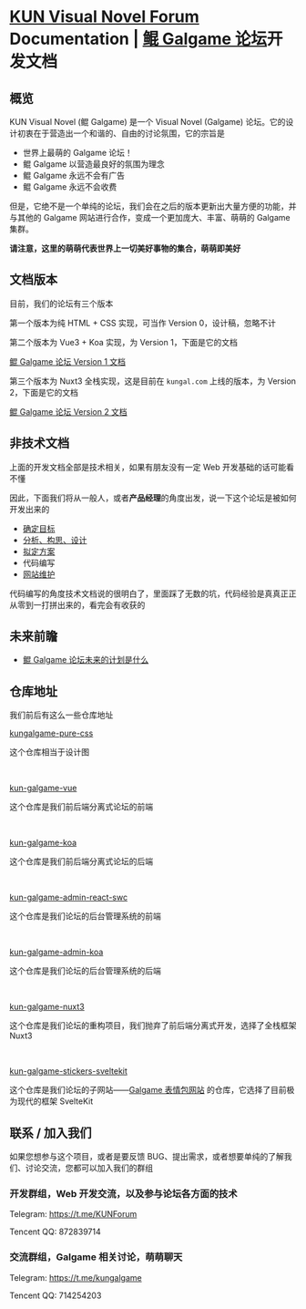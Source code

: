 # [KUN Visual Novel Forum](https://www.kungal.com) Documentation | [鲲 Galgame 论坛](https://www.kungal.com)开发文档

## 概览

KUN Visual Novel (鲲 Galgame) 是一个 Visual Novel (Galgame) 论坛。它的设计初衷在于营造出一个和谐的、自由的讨论氛围，它的宗旨是

* 世界上最萌的 Galgame 论坛！
* 鲲 Galgame 以营造最良好的氛围为理念
* 鲲 Galgame 永远不会有广告
* 鲲 Galgame 永远不会收费

但是，它绝不是一个单纯的论坛，我们会在之后的版本更新出大量方便的功能，并与其他的 Galgame 网站进行合作，变成一个更加庞大、丰富、萌萌的 Galgame 集群。

**请注意，这里的萌萌代表世界上一切美好事物的集合，萌萌即美好**

## 文档版本

目前，我们的论坛有三个版本

第一个版本为纯 HTML + CSS 实现，可当作 Version 0，设计稿，忽略不计

第二个版本为 Vue3 + Koa 实现，为 Version 1，下面是它的文档

[鲲 Galgame 论坛 Version 1 文档](content-v1)

第三个版本为 Nuxt3 全栈实现，这是目前在 `kungal.com` 上线的版本，为 Version 2，下面是它的文档

[鲲 Galgame 论坛 Version 2 文档](content-v2)

## 非技术文档

上面的开发文档全部是技术相关，如果有朋友没有一定 Web 开发基础的话可能看不懂

因此，下面我们将从一般人，或者**产品经理**的角度出发，说一下这个论坛是被如何开发出来的

* [确定目标](others/aim)
* [分析、构思、设计](others/analyze)
* [拟定方案](others/all)
* 代码编写
* [网站维护](others/maintenance)

代码编写的角度技术文档说的很明白了，里面踩了无数的坑，代码经验是真真正正从零到一打拼出来的，看完会有收获的

## 未来前瞻

* [鲲 Galgame 论坛未来的计划是什么](future/plan)

## 仓库地址

我们前后有这么一些仓库地址

[kungalgame-pure-css](https://github.com/KUN1007/kungalgame-pure-css)

这个仓库相当于设计图

<br/>

[kun-galgame-vue](https://github.com/KUN1007/kun-galgame-vue)

这个仓库是我们前后端分离式论坛的前端

<br/>

[kun-galgame-koa](https://github.com/KUN1007/kun-galgame-koa)

这个仓库是我们前后端分离式论坛的后端

<br/>

[kun-galgame-admin-react-swc](https://github.com/KUN1007/kun-galgame-admin-react-swc)

这个仓库是我们论坛的后台管理系统的前端

<br/>

[kun-galgame-admin-koa](https://github.com/KUN1007/kun-galgame-admin-koa)

这个仓库是我们论坛的后台管理系统的后端

<br/>

[kun-galgame-nuxt3](https://github.com/KUN1007/kun-galgame-nuxt3)

这个仓库是我们论坛的重构项目，我们抛弃了前后端分离式开发，选择了全栈框架 Nuxt3

<br/>

[kun-galgame-stickers-sveltekit](https://github.com/KUN1007/kun-galgame-stickers-sveltekit)

这个仓库是我们论坛的子网站——[Galgame 表情包网站](https://stickers.kungal.com) 的仓库，它选择了目前极为现代的框架 SvelteKit

## 联系 / 加入我们

如果您想参与这个项目，或者是要反馈 BUG、提出需求，或者想要单纯的了解我们、讨论交流，您都可以加入我们的群组

### 开发群组，Web 开发交流，以及参与论坛各方面的技术

Telegram: https://t.me/KUNForum

Tencent QQ: 872839714

### 交流群组，Galgame 相关讨论，萌萌聊天

Telegram: https://t.me/kungalgame

Tencent QQ: 714254203
